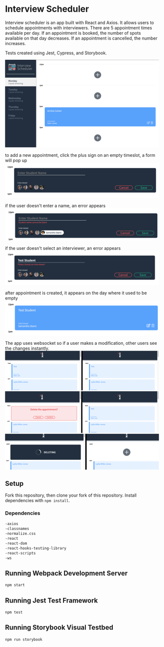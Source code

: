 # Interview Scheduler
Interview scheduler is an app built with React and Axios. It allows users to schedule appointments with interviewers. There are 5 appointment times available per day. If an appointment is booked, the number of spots available on that day decreases. If an appointment is cancelled, the number increases. 


Tests created using Jest, Cypress, and Storybook. 


!["screenshot of main page"](https://github.com/emi-hi/scheduler/blob/master/docs/main_app.png)

to add a new appointment, click the plus sign on an empty timeslot, a form will pop up
!["add a new appointment"](https://github.com/emi-hi/scheduler/blob/master/docs/add_appointment.png)

if the user doesn't enter a name, an error appears
!["error: enter a name"](https://github.com/emi-hi/scheduler/blob/master/docs/error_interviewer.png)

if the user doesn't select an interviewer, an error appears
!["error: choose an interviewer](https://github.com/emi-hi/scheduler/blob/master/docs/error_student.png)

after appointment is created, it appears on the day where it used to be empty
!["new appointment"](https://github.com/emi-hi/scheduler/blob/master/docs/confirmed_appointment.png)

 The app uses websocket so if a user makes a modification, other users see the changes instantly.
!["Two browsers looking at the same day"](https://github.com/emi-hi/scheduler/blob/master/docs/websocket_1.png)
!["one browser cancels"](https://github.com/emi-hi/scheduler/blob/master/docs/websocket_2.png)
!["The other browser instantly sees the change"](https://github.com/emi-hi/scheduler/blob/master/docs/websocket_3.png)

## Setup
Fork this repository, then clone your fork of this repository.
Install dependencies with `npm install`.

### Dependencies
    -axios
    -classnames
    -normalize.css
    -react
    -react-dom
    -react-hooks-testing-library
    -react-scripts
    -ws

## Running Webpack Development Server

```sh
npm start
```

## Running Jest Test Framework

```sh
npm test
```

## Running Storybook Visual Testbed

```sh
npm run storybook
```
